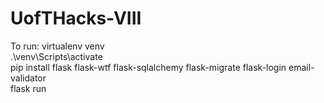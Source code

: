 # UofTHacks-VIII

To run:
virtualenv venv
<br />
.\venv\Scripts\activate
<br />
pip install flask flask-wtf flask-sqlalchemy flask-migrate flask-login email-validator
<br />
flask run
